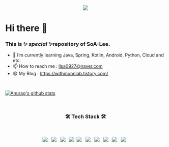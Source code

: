 <div align=center>
<a href="https://hits.seeyoufarm.com"><img src="https://hits.seeyoufarm.com/api/count/incr/badge.svg?url=https%3A%2F%2Fgithub.com%2FSoA-Lee&count_bg=%2379C83D&title_bg=%23555555&icon=moleculer.svg&icon_color=%23FFFFFF&title=hits&edge_flat=false"/></a></div>

# Hi there 👋

### This is ✨ _special_ ✨repository of SoA-Lee.

- 🌱 I’m currently learning Java, Spring, Kotlin, Android, Python, Cloud and etc.
- 📫 How to reach me : llsa0927@naver.com
- 😄 My Blog : https://withmoonlab.tistory.com/
</br>

[![Anurag's github stats](https://github-readme-stats.vercel.app/api?username=SoA-Lee)](https://github.com/anuraghazra/github-readme-stats)

</br>
<h3 align="center"><b>🛠 Tech Stack 🛠</b></h3>
</br>
<p align="center">
<img src="https://img.shields.io/badge/Java-007396?style=flat-square&logo=Java&logoColor=white"/></a> &nbsp 
<img src="https://img.shields.io/badge/Spring-3DDC84?style=flat-square&logo=Spring&logoColor=white"/></a> &nbsp 
<img src="https://img.shields.io/badge/Kotlin-A8B9CC?style=flat-square&logo=Kotlin&logoColor=white"/></a> &nbsp 
<img src="https://img.shields.io/badge/Android-00599C?style=flat-square&logo=Android%2B%2B&logoColor=white"/></a>&nbsp
<img src="https://img.shields.io/badge/Python-3776AB?style=flat-square&logo=Python&logoColor=white"/></a> &nbsp
<img src="https://img.shields.io/badge/HTML5-E34F26?style=flat-square&logo=HTML5&logoColor=white"/></a> &nbsp
<img src="https://img.shields.io/badge/CSS3-1572B6?style=flat-square&logo=CSS3&logoColor=white"/></a> &nbsp
<img src="https://img.shields.io/badge/JavaScript-F7DF1E?style=flat-square&logo=JavaScript&logoColor=white"/></a> &nbsp
<!-- <img src="https://img.shields.io/badge/Node.js-339933?style=flat-square&logo=Node.js&logoColor=white"/></a> &nbsp -->
<img src="https://img.shields.io/badge/MySQL-4479A1?style=flat-square&logo=MySQL&logoColor=white"/></a> &nbsp
<img src="https://img.shields.io/badge/Microsoft Azure-0078D4?style=flat-square&logo=MicrosoftAzure&logoColor=white"/></a> &nbsp  </p>

<!-- 🔭 I’m currently working on ... -->
<!-- 👯 I’m looking to collaborate on ... -->
<!-- 🤔 I’m looking for help with ...-->
<!-- - 💬 Ask me about ... -->
<!--- ⚡ Fun fact: ... -->

